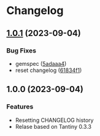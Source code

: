 # Changelog

## [1.0.1](https://github.com/a-chris/tantiny-in-memory/compare/v1.0.0...v1.0.1) (2023-09-04)


### Bug Fixes

* gemspec ([5adaaa4](https://github.com/a-chris/tantiny-in-memory/commit/5adaaa4c5c01ff78ec957ef8be2d13a2779dbcc1))
* reset changelog ([61834f1](https://github.com/a-chris/tantiny-in-memory/commit/61834f1b50c6cee30884e72cef365a81548811a9))

## 1.0.0 (2023-09-04)

### Features

- Resetting CHANGELOG history
- Relase based on Tantiny 0.3.3
